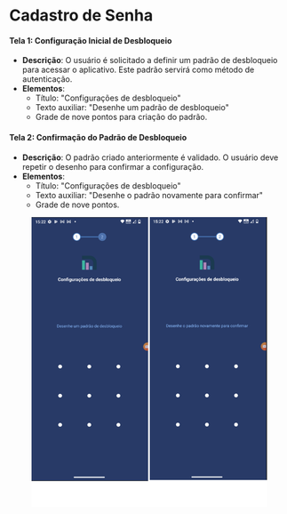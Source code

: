 # Cadastro de Senha

#### Tela 1: Configuração Inicial de Desbloqueio

* **Descrição**: O usuário é solicitado a definir um padrão de desbloqueio para acessar o aplicativo. Este padrão servirá como método de autenticação.
* **Elementos**:
  * Título: "Configurações de desbloqueio"
  * Texto auxiliar: "Desenhe um padrão de desbloqueio"
  * Grade de nove pontos para criação do padrão.

#### Tela 2: Confirmação do Padrão de Desbloqueio

* **Descrição**: O padrão criado anteriormente é validado. O usuário deve repetir o desenho para confirmar a configuração.
* **Elementos**:
  * Título: "Configurações de desbloqueio"
  * Texto auxiliar: "Desenhe o padrão novamente para confirmar"
  * Grade de nove pontos.

<figure><img src="../../.gitbook/assets/image (13).png" alt=""><figcaption></figcaption></figure>
